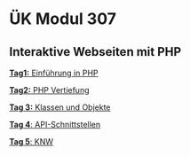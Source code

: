 # ÜK Modul 307

## Interaktive Webseiten mit PHP

[**Tag1:** Einführung in PHP](/ilv.307/01-modul-307)


[**Tag2:** PHP Vertiefung](/ilv.307/02-modul-307)


[**Tag 3:** Klassen und Objekte](/ilv.307/03-modul-307)


[**Tag 4**: API-Schnittstellen]()

[**Tag 5**: KNW]()
<!--stackedit_data:
eyJoaXN0b3J5IjpbMTUxNTcxMDQwOCwxOTU5MDEzMDg1LDg5Mz
AyOTQ1NCwtMTQ0MzQyODE3OCwtMTM2MjAwMTY4OSwxNDY5MTg1
OTJdfQ==
-->